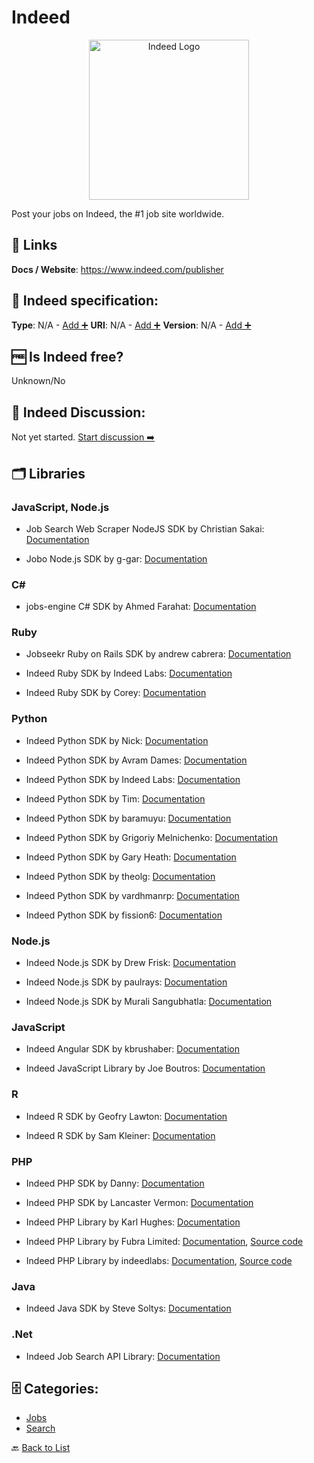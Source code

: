 # Indeed
<p align="center">
    <img width="256" src="https://raw.githubusercontent.com/apis-list/apis-list/main/apis/indeed/logo_256x256.png" alt="Indeed Logo"/>
</p>
Post your jobs on Indeed, the #1 job site worldwide.

##  🔗 Links
**Docs / Website**: https://www.indeed.com/publisher

## 🧬 Indeed specification:
**Type**: N/A - [Add ➕](https://github.com/apis-list/apis-list/edit/main/apis-list.yaml)
**URI**: N/A - [Add ➕](https://github.com/apis-list/apis-list/edit/main/apis-list.yaml)
**Version**: N/A - [Add ➕](https://github.com/apis-list/apis-list/edit/main/apis-list.yaml)

## 🆓 Is Indeed free?
 Unknown/No 

## 💬 Indeed Discussion:
Not yet started. [Start discussion ➡️](https://github.com/apis-list/apis-list/discussions/new)

## 🗂️ Libraries
### JavaScript, Node.js
- Job Search Web Scraper NodeJS SDK by Christian Sakai: [Documentation](https://github.com/christiansakai/job-search)

- Jobo Node.js SDK by g-gar: [Documentation](https://github.com/g-gar/jobo)

### C#
- jobs-engine C# SDK by Ahmed Farahat: [Documentation](https://github.com/farahat80/jobs-engine)

### Ruby
- Jobseekr Ruby on Rails SDK by andrew cabrera: [Documentation](https://github.com/n-drw/jobseekr)

- Indeed Ruby SDK by Indeed Labs: [Documentation](https://github.com/indeedlabs/indeed-ruby)

- Indeed Ruby SDK by Corey: [Documentation](https://github.com/c1505/indeed-api)

### Python
- Indeed Python SDK by Nick: [Documentation](https://github.com/nfmcclure/Job_Prevalence)

- Indeed Python SDK by Avram Dames: [Documentation](https://github.com/aviDms/indeed_api)

- Indeed Python SDK by Indeed Labs: [Documentation](https://github.com/indeedlabs/indeed-python)

- Indeed Python SDK by Tim: [Documentation](https://github.com/timsternation/Indeed_Job_Analysis)

- Indeed Python SDK by baramuyu: [Documentation](https://github.com/baramuyu/indeed_api_crawler)

- Indeed Python SDK by Grigoriy Melnichenko: [Documentation](https://github.com/GriMel/indeed-python-api)

- Indeed Python SDK by Gary Heath: [Documentation](https://github.com/GaryHeath/indeed-jobs)

- Indeed Python SDK by theolg: [Documentation](https://github.com/theolg/indeed_api)

- Indeed Python SDK by vardhmanrp: [Documentation](https://github.com/vardhmanrp/Indeed-Xml-Web-API)

- Indeed Python SDK by fission6: [Documentation](https://github.com/fission6/python-indeed)

### Node.js
- Indeed Node.js SDK by Drew Frisk: [Documentation](https://github.com/keannan5390/Node-Indeed-API)

- Indeed Node.js SDK by paulrays: [Documentation](https://github.com/paulrays/indeed-jobs-api)

- Indeed Node.js SDK by Murali Sangubhatla: [Documentation](https://github.com/muralisa/indeed-jobs)

### JavaScript
- Indeed Angular SDK by kbrushaber: [Documentation](https://github.com/kbrushaber/indeed-api)

- Indeed JavaScript Library by Joe Boutros: [Documentation](https://github.com/indeedlabs/indeed-js)

### R
- Indeed R SDK by Geofry Lawton: [Documentation](https://github.com/TheGeoLawton/IndeedR)

- Indeed R SDK by Sam Kleiner: [Documentation](https://github.com/StoicPerlman/GigMapr-R)

### PHP
- Indeed PHP SDK by Danny: [Documentation](https://github.com/dfan001/Job-Skill-Search)

- Indeed PHP SDK by Lancaster Vermon: [Documentation](https://github.com/lanceveru/indeed-api)

-  Indeed PHP Library by Karl Hughes: [Documentation](https://github.com/JobBrander/jobs-indeed)

- Indeed PHP Library by Fubra Limited: [Documentation](https://github.com/fubralimited/indeed-api), [Source code](https://github.com/fubralimited/indeed-api/blob/master/indeed-api.php)

- Indeed PHP Library by indeedlabs: [Documentation](https://github.com/indeedlabs/indeed-php/blob/master/README.md), [Source code](https://github.com/indeedlabs/indeed-php)

### Java
- Indeed Java SDK by Steve Soltys: [Documentation](https://github.com/stevesoltys/indeed)

### .Net
- Indeed Job Search API Library: [Documentation](https://indeed.codeplex.com/)


## 🗄️ Categories:
- [Jobs](https://github.com/apis-list/apis-list#jobs-)
- [Search](https://github.com/apis-list/apis-list#search-)

🔙  [Back to List](https://github.com/apis-list/apis-list)

